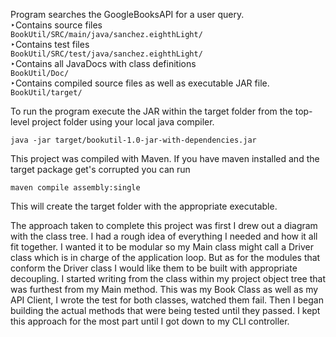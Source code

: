 Program searches the GoogleBooksAPI for a user query.
<br/>
  ‣Contains source files<br/>`BookUtil/SRC/main/java/sanchez.eighthLight/`<br/>
  ‣Contains test files<br/>`BookUtil/SRC/test/java/sanchez.eighthLight/`<br/>
  ‣Contains all JavaDocs with class definitions<br/>`BookUtil/Doc/`<br/>
  ‣Contains compiled source files as well as executable JAR file.<br/>`BookUtil/target/`<br/>

To run the program execute the JAR within the target folder from the top-level project folder using your local java compiler.

`java -jar target/bookutil-1.0-jar-with-dependencies.jar`

This project was compiled with Maven. If you have maven installed and the target package get's corrupted you can run

`maven compile assembly:single`

This will create the target folder with the appropriate executable.

The approach taken to complete this project was first I drew out a diagram with the class tree. I had a rough idea of
everything I needed and how it all fit together. I wanted it to be modular so my Main class might call a Driver class
which is in charge of the application loop. But as for the modules that conform the Driver class I would like them to be
built with appropriate decoupling. I started writing from the class within my project object tree that was furthest
from my Main method. This was my Book Class as well  as my API Client, I wrote the test for both classes, watched them fail.
Then I began building the actual methods that were being tested until they passed. I kept this approach for the most part
until I got down to my CLI controller.
